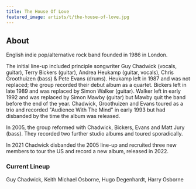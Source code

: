```yaml
---
title: The House Of Love
featured_image: artists/t/the-house-of-love.jpg
---
```

## About

English indie pop/alternative rock band founded in 1986 in London.

The initial line-up included principle songwriter Guy Chadwick (vocals, guitar), Terry Bickers (guitar), Andrea Heukamp (guitar, vocals), Chris Groothuizen (bass) & Pete Evans (drums). Heukamp left in 1987 and was not replaced; the group recorded their debut album as a quartet. Bickers left in late 1989 and was replaced by Simon Walker (guitar). Walker left in early 1992 and was replaced by Simon Mawby (guitar) but Mawby quit the band before the end of the year. Chadwick, Groothuizen and Evans toured as a trio and recorded "Audience With The Mind" in early 1993 but had disbanded by the time the album was released. 

In 2005, the group reformed with Chadwick, Bickers, Evans and Matt Jury (bass). They recorded two further studio albums and toured sporadically.

In 2021 Chadwick disbanded the 2005 line-up and recruited three new members to tour the US and record a new album, released in 2022.

### Current Lineup

Guy Chadwick, Keith Michael Osborne, Hugo Degenhardt, Harry Osborne

